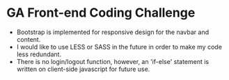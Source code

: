 <h1>GA Front-end Coding Challenge</h1>
<ul>
<li>Bootstrap is implemented for responsive design for the navbar and content.</li>
	<li>I would like to use LESS or SASS in the future in order to make my code less redundant. </li>
	<li>There is no login/logout function, however, an 'if-else' statement is written on client-side javascript for future use.</li>
</ul>